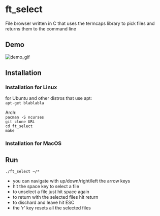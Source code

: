 # ft_select
File browser written in C that uses the termcaps library to pick files and returns them to the command line

## Demo
![demo_gif]()

## Installation
### Installation for Linux
for Ubuntu and other distros that use apt:  
`apt-get blablabla` 

Arch:  
`pacman -S ncurses`  
`git clone URL`  
`cd ft_select`  
`make`  

### Installation for MacOS

## Run  
`./ft_select ~/*`  
- you can navigate with up/down/right/left the arrow keys
- hit the space key to select a file
- to unselect a file just hit space again
- to return with the selected files hit return
- to dischard and leave hit ESC
- the 'r' key resets all the selected files



